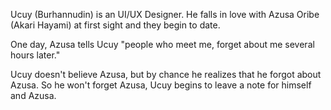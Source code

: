 Ucuy (Burhannudin) is an UI/UX Designer. He falls in love with Azusa Oribe (Akari Hayami) at first sight and they begin to date. 

One day, Azusa tells Ucuy "people who meet me, forget about me several hours later."

Ucuy doesn't believe Azusa, but by chance he realizes that he forgot about Azusa. So he won't forget Azusa, Ucuy begins to leave a note for himself and Azusa. 
